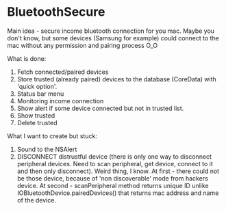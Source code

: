 # BluetoothSecure

Main idea - secure income bluetooth connection for you mac. Maybe you don't know, but some devices (Samsung for example) could connect to the mac without any permission and pairing process O_O

What is done:
1. Fetch connected/paired devices
2. Store trusted (already paired) devices to the database (CoreData) with 'quick option'.
3. Status bar menu
4. Monitoring income connection
5. Show alert if some device connected but not in trusted list.
6. Show trusted
7. Delete trusted

What I want to create but stuck:
1. Sound to the NSAlert
2. DISCONNECT distrustful device (there is only one way to disconnect peripheral devices. Need to scan peripheral, get device, connect to it and then only disconnect). Weird thing, I know. At first - there could not be those device, because of 'non discoverable' mode from hackers device. At second - scanPeripheral method returns unique ID unlike IOBluetoothDevice.pairedDevices() that returns mac address and name of the device.
